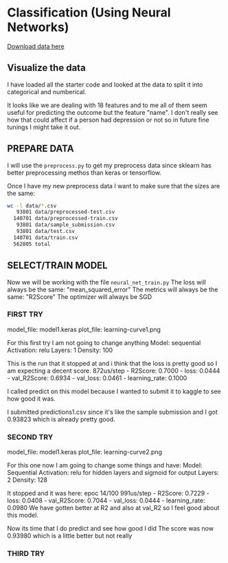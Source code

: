# Classification (Using Neural Networks)

[Download data here](https://www.kaggle.com/competitions/playground-series-s4e11/data?select=test.csv)


## Visualize the data

I have loaded all the starter code and looked at the data to split it into categorical and numberical. 

It looks like we are dealing with 18 features and to me all of them seem useful for predicting the outcome but 
the feature "name". I don't really see how that could affect if a person had depression or not so in future 
fine tunings I might take it out.

## PREPARE DATA

I will use the `preprocess.py` to get my preprocess data since sklearn has better preprocessing methos than keras
or tensorflow.

Once I have my new preprocess data I want to make sure that the sizes are the same: 

```bash
wc -l data/*.csv
   93801 data/preprocessed-test.csv
  140701 data/preprocessed-train.csv
   93801 data/sample_submission.csv
   93801 data/test.csv
  140701 data/train.csv
  562805 total
```

## SELECT/TRAIN MODEL

Now we will be working with the file `neural_net_train.py`
The loss will always be the same: "mean_squared_error"
The metrics will always be the same: "R2Score"
The optimizer will always be SGD

### FIRST TRY

model_file: model1.keras
plot_file: learning-curve1.png

For this first try I am not going to change anything
Model: sequential
Activation: relu
Layers: 1
Density: 100

This is the run that it stopped at and i think that the loss is pretty good so I am expecting a decent score.
872us/step - R2Score: 0.7000 - loss: 0.0444 - val_R2Score: 0.6934 - val_loss: 0.0461 - learning_rate: 0.1000

I called predict on this model because I wanted to submit it to kaggle to see how good it was.

I submitted predictions1.csv since it's like the sample submission and I got 0.93823 which is already pretty good.

### SECOND TRY

model_file: model1.keras
plot_file: learning-curve2.png

For this one now I am going to change some things and have:
Model: Sequential
Activation: relu for hidden layers and sigmoid for output
Layers: 2
Density: 128

It stopped and it was here:
epoc 14/100 991us/step - R2Score: 0.7229 - loss: 0.0408 - val_R2Score: 0.7044 - val_loss: 0.0444 - learning_rate: 0.0980
We have gotten better at R2 and also at val_R2 so I feel good about this model. 

Now its time that I do predict and see how good I did
The score was now 0.93980 which is a little better but not really

### THIRD TRY
